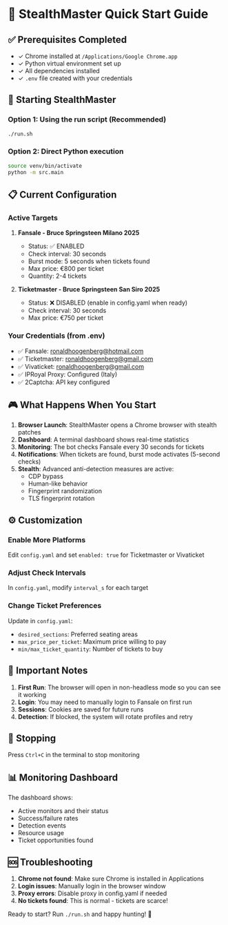 # 🚀 StealthMaster Quick Start Guide

## ✅ Prerequisites Completed
- ✓ Chrome installed at `/Applications/Google Chrome.app`
- ✓ Python virtual environment set up
- ✓ All dependencies installed
- ✓ `.env` file created with your credentials

## 🎯 Starting StealthMaster

### Option 1: Using the run script (Recommended)
```bash
./run.sh
```

### Option 2: Direct Python execution
```bash
source venv/bin/activate
python -m src.main
```

## 📋 Current Configuration

### Active Targets
1. **Fansale - Bruce Springsteen Milano 2025**
   - Status: ✅ ENABLED
   - Check interval: 30 seconds
   - Burst mode: 5 seconds when tickets found
   - Max price: €800 per ticket
   - Quantity: 2-4 tickets

2. **Ticketmaster - Bruce Springsteen San Siro 2025**
   - Status: ❌ DISABLED (enable in config.yaml when ready)
   - Check interval: 30 seconds
   - Max price: €750 per ticket

### Your Credentials (from .env)
- ✅ Fansale: ronaldhoogenberg@hotmail.com
- ✅ Ticketmaster: ronaldhoogenberg@gmail.com  
- ✅ Vivaticket: ronaldhoogenberg@gmail.com
- ✅ IPRoyal Proxy: Configured (Italy)
- ✅ 2Captcha: API key configured

## 🎮 What Happens When You Start

1. **Browser Launch**: StealthMaster opens a Chrome browser with stealth patches
2. **Dashboard**: A terminal dashboard shows real-time statistics
3. **Monitoring**: The bot checks Fansale every 30 seconds for tickets
4. **Notifications**: When tickets are found, burst mode activates (5-second checks)
5. **Stealth**: Advanced anti-detection measures are active:
   - CDP bypass
   - Human-like behavior
   - Fingerprint randomization
   - TLS fingerprint rotation

## ⚙️ Customization

### Enable More Platforms
Edit `config.yaml` and set `enabled: true` for Ticketmaster or Vivaticket

### Adjust Check Intervals
In `config.yaml`, modify `interval_s` for each target

### Change Ticket Preferences
Update in `config.yaml`:
- `desired_sections`: Preferred seating areas
- `max_price_per_ticket`: Maximum price willing to pay
- `min/max_ticket_quantity`: Number of tickets to buy

## 🚨 Important Notes

1. **First Run**: The browser will open in non-headless mode so you can see it working
2. **Login**: You may need to manually login to Fansale on first run
3. **Sessions**: Cookies are saved for future runs
4. **Detection**: If blocked, the system will rotate profiles and retry

## 🛑 Stopping

Press `Ctrl+C` in the terminal to stop monitoring

## 📊 Monitoring Dashboard

The dashboard shows:
- Active monitors and their status
- Success/failure rates
- Detection events
- Resource usage
- Ticket opportunities found

## 🆘 Troubleshooting

1. **Chrome not found**: Make sure Chrome is installed in Applications
2. **Login issues**: Manually login in the browser window
3. **Proxy errors**: Disable proxy in config.yaml if needed
4. **No tickets found**: This is normal - tickets are scarce!

Ready to start? Run `./run.sh` and happy hunting! 🎫